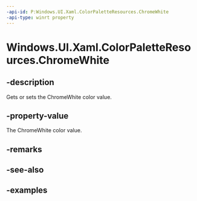 ```yaml
---
-api-id: P:Windows.UI.Xaml.ColorPaletteResources.ChromeWhite
-api-type: winrt property
---
```


<!-- Property syntax.
public IReference<Color> ChromeWhite { get;  set; }
-->

# Windows.UI.Xaml.ColorPaletteResources.ChromeWhite

## -description

Gets or sets the ChromeWhite color value.

## -property-value

The ChromeWhite color value.

## -remarks

## -see-also

## -examples

